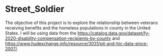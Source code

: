 # Street_Soldier
The objective of this project is to explore the relationship between veterans receiving benefits and the homeless populations in county in the United States.  I will be using data from the https://catalog.data.gov/dataset/fy-2020-disability-compensation-recipients-by-county and https://www.hudexchange.info/resource/3031/pit-and-hic-data-since-2007/.												
